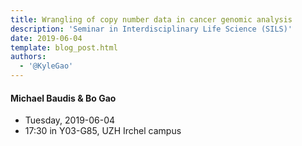 ```yaml
---
title: Wrangling of copy number data in cancer genomic analysis
description: 'Seminar in Interdisciplinary Life Science (SILS)'
date: 2019-06-04
template: blog_post.html
authors: 
  - '@KyleGao'
---
```


#### Michael Baudis & Bo Gao

* Tuesday, 2019-06-04
* 17:30 in Y03-G85, UZH Irchel campus

<!--more-->

